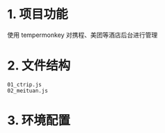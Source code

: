 # 1. 项目功能

使用 tempermonkey 对携程、美团等酒店后台进行管理

# 2. 文件结构

```
01_ctrip.js
02_meituan.js
```


# 3. 环境配置


